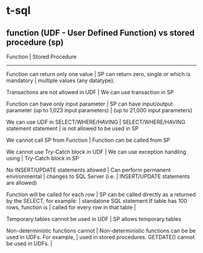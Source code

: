 # t-sql

## function (UDF - User Defined Function) vs stored procedure (sp)

Function				|		Stored Procedure
_______________________________________________________________________________
Function can return only one value	| SP can return zero, single or 
which is mandatory			| multiple values (any datatype).

Transactions are not allowed in UDF	| We can use transaction in SP

Function can have only input parameter	| SP can have input/output parameter
(up to 1,023 input parameters)		| (up to 21,000 input parameters)

We can use UDF in SELECT/WHERE/HAVING	| SELECT/WHERE/HAVING statement
statement				| is not allowed to be used in SP

We cannot call SP from Function		| Function can be called from SP

We cannot use Try-Catch block in UDF	| We can use exception handling using
					| Try-Catch block in SP

No INSERT/UPDATE statements allowed	| Can perform permanent environmental
					| changes to SQL Server (i.e. 							| INSERT/UPDATE statements are allowed)

Function will be called for each row	| SP can be called directly as a 
returned by the SELECT, for example:	| standalone SQL statement
If table has 100 rows, function is 	|
called for every row in that table	|

Temporary tables cannot be used in UDF	| SP allows temporary tables

Non-deterministic functions cannot	| Non-deterministic functions can be 
be used in UDFs. For example,		| used in stored procedures.
GETDATE() cannot be used in UDFs.	|